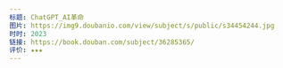 ```yaml
---
标题: ChatGPT_AI革命
图片: https://img9.doubanio.com/view/subject/s/public/s34454244.jpg
时时: 2023
链接: https://book.douban.com/subject/36285365/
评价: ★★★
---
```


